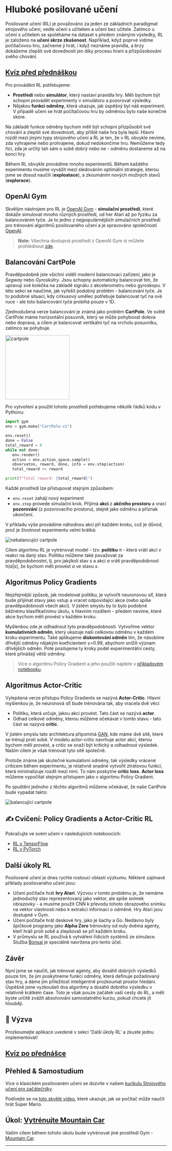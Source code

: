 <!--
CO_OP_TRANSLATOR_METADATA:
{
  "original_hash": "04395657fc01648f8f70484d0e55ab67",
  "translation_date": "2025-09-23T11:21:41+00:00",
  "source_file": "lessons/6-Other/22-DeepRL/README.md",
  "language_code": "cs"
}
-->
# Hluboké posilované učení

Posilované učení (RL) je považováno za jeden ze základních paradigmat strojového učení, vedle učení s učitelem a učení bez učitele. Zatímco u učení s učitelem se spoléháme na dataset s předem známými výsledky, RL je založeno na **učení skrze zkušenost**. Například, když poprvé vidíme počítačovou hru, začneme ji hrát, i když neznáme pravidla, a brzy dokážeme zlepšit své dovednosti jen díky procesu hraní a přizpůsobování svého chování.

## [Kvíz před přednáškou](https://ff-quizzes.netlify.app/en/ai/quiz/43)

Pro provádění RL potřebujeme:

* **Prostředí** nebo **simulátor**, který nastaví pravidla hry. Měli bychom být schopni provádět experimenty v simulátoru a pozorovat výsledky.
* Nějakou **funkci odměny**, která ukazuje, jak úspěšný byl náš experiment. V případě učení se hrát počítačovou hru by odměnou bylo naše konečné skóre.

Na základě funkce odměny bychom měli být schopni přizpůsobit své chování a zlepšit své dovednosti, aby příště naše hra byla lepší. Hlavní rozdíl mezi jinými typy strojového učení a RL je ten, že v RL obvykle nevíme, zda vyhrajeme nebo prohrajeme, dokud nedokončíme hru. Nemůžeme tedy říci, zda je určitý tah sám o sobě dobrý nebo ne - odměnu dostaneme až na konci hry.

Během RL obvykle provádíme mnoho experimentů. Během každého experimentu musíme vyvážit mezi sledováním optimální strategie, kterou jsme se dosud naučili (**exploatace**), a zkoumáním nových možných stavů (**explorace**).

## OpenAI Gym

Skvělým nástrojem pro RL je [OpenAI Gym](https://gym.openai.com/) - **simulační prostředí**, které dokáže simulovat mnoho různých prostředí, od her Atari až po fyziku za balancováním tyče. Je to jedno z nejpopulárnějších simulačních prostředí pro trénování algoritmů posilovaného učení a je spravováno společností [OpenAI](https://openai.com/).

> **Note**: Všechna dostupná prostředí z OpenAI Gym si můžete prohlédnout [zde](https://gym.openai.com/envs/#classic_control).

## Balancování CartPole

Pravděpodobně jste všichni viděli moderní balancovací zařízení, jako je *Segway* nebo *Gyroskútry*. Jsou schopny automaticky balancovat tím, že upravují své kolečka na základě signálu z akcelerometru nebo gyroskopu. V této sekci se naučíme, jak vyřešit podobný problém - balancování tyče. Je to podobné situaci, kdy cirkusový umělec potřebuje balancovat tyč na své ruce - ale toto balancování tyče probíhá pouze v 1D.

Zjednodušená verze balancování je známá jako problém **CartPole**. Ve světě CartPole máme horizontální posuvník, který se může pohybovat doleva nebo doprava, a cílem je balancovat vertikální tyč na vrcholu posuvníku, zatímco se pohybuje.

<img alt="cartpole" src="images/cartpole.png" width="200"/>

Pro vytvoření a použití tohoto prostředí potřebujeme několik řádků kódu v Pythonu:

```python
import gym
env = gym.make("CartPole-v1")

env.reset()
done = False
total_reward = 0
while not done:
   env.render()
   action = env.action_space.sample()
   observaton, reward, done, info = env.step(action)
   total_reward += reward

print(f"Total reward: {total_reward}")
```

Každé prostředí lze přistupovat stejným způsobem:
* `env.reset` zahájí nový experiment
* `env.step` provede simulační krok. Přijímá **akci** z **akčního prostoru** a vrací **pozorování** (z pozorovacího prostoru), stejně jako odměnu a příznak ukončení.

V příkladu výše provádíme náhodnou akci při každém kroku, což je důvod, proč je životnost experimentu velmi krátká:

![nebalancující cartpole](../../../../../lessons/6-Other/22-DeepRL/images/cartpole-nobalance.gif)

Cílem algoritmu RL je vytrénovat model - tzv. **politiku** &pi; - která vrátí akci v reakci na daný stav. Politiku můžeme také považovat za pravděpodobnostní, tj. pro jakýkoli stav *s* a akci *a* vrátí pravděpodobnost &pi;(*a*|*s*), že bychom měli provést *a* ve stavu *s*.

## Algoritmus Policy Gradients

Nejzřejmější způsob, jak modelovat politiku, je vytvořit neuronovou síť, která bude přijímat stavy jako vstup a vracet odpovídající akce (nebo spíše pravděpodobnosti všech akcí). V jistém smyslu by to bylo podobné běžnému klasifikačnímu úkolu, s hlavním rozdílem - předem nevíme, které akce bychom měli provést v každém kroku.

Myšlenkou zde je odhadnout tyto pravděpodobnosti. Vytvoříme vektor **kumulativních odměn**, který ukazuje naši celkovou odměnu v každém kroku experimentu. Také aplikujeme **diskontování odměn** tím, že násobíme dřívější odměny nějakým koeficientem &gamma;=0.99, abychom snížili význam dřívějších odměn. Poté posilujeme ty kroky podél experimentální cesty, které přinášejí větší odměny.

> Více o algoritmu Policy Gradient a jeho použití najdete v [příkladovém notebooku](CartPole-RL-TF.ipynb).

## Algoritmus Actor-Critic

Vylepšená verze přístupu Policy Gradients se nazývá **Actor-Critic**. Hlavní myšlenkou je, že neuronová síť bude trénována tak, aby vracela dvě věci:

* Politiku, která určuje, jakou akci provést. Tato část se nazývá **actor**.
* Odhad celkové odměny, kterou můžeme očekávat v tomto stavu - tato část se nazývá **critic**.

V jistém smyslu tato architektura připomíná [GAN](../../4-ComputerVision/10-GANs/README.md), kde máme dvě sítě, které se trénují proti sobě. V modelu actor-critic navrhuje actor akci, kterou bychom měli provést, a critic se snaží být kritický a odhadnout výsledek. Naším cílem je však trénovat tyto sítě společně.

Protože známe jak skutečné kumulativní odměny, tak výsledky vrácené criticem během experimentu, je relativně snadné vytvořit ztrátovou funkci, která minimalizuje rozdíl mezi nimi. To nám poskytne **critic loss**. **Actor loss** můžeme vypočítat stejným přístupem jako v algoritmu Policy Gradient.

Po spuštění jednoho z těchto algoritmů můžeme očekávat, že naše CartPole bude vypadat takto:

![balancující cartpole](../../../../../lessons/6-Other/22-DeepRL/images/cartpole-balance.gif)

## ✍️ Cvičení: Policy Gradients a Actor-Critic RL

Pokračujte ve svém učení v následujících noteboocích:

* [RL v TensorFlow](CartPole-RL-TF.ipynb)
* [RL v PyTorch](CartPole-RL-PyTorch.ipynb)

## Další úkoly RL

Posilované učení je dnes rychle rostoucí oblastí výzkumu. Některé zajímavé příklady posilovaného učení jsou:

* Učení počítače hrát **hry Atari**. Výzvou v tomto problému je, že nemáme jednoduchý stav reprezentovaný jako vektor, ale spíše snímek obrazovky - a musíme použít CNN k převodu tohoto obrazového snímku na vektor vlastností nebo k extrakci informací o odměně. Hry Atari jsou dostupné v Gym.
* Učení počítače hrát deskové hry, jako je šachy a Go. Nedávno byly špičkové programy jako **Alpha Zero** trénovány od nuly dvěma agenty, kteří hráli proti sobě a zlepšovali se při každém kroku.
* V průmyslu se RL používá k vytváření řídicích systémů ze simulace. Služba [Bonsai](https://azure.microsoft.com/services/project-bonsai/?WT.mc_id=academic-77998-cacaste) je speciálně navržena pro tento účel.

## Závěr

Nyní jsme se naučili, jak trénovat agenty, aby dosáhli dobrých výsledků pouze tím, že jim poskytneme funkci odměny, která definuje požadovaný stav hry, a dáme jim příležitost inteligentně prozkoumat prostor hledání. Úspěšně jsme vyzkoušeli dva algoritmy a dosáhli dobrého výsledku v relativně krátkém čase. Toto je však pouze začátek vaší cesty do RL, a měli byste určitě zvážit absolvování samostatného kurzu, pokud chcete jít hlouběji.

## 🚀 Výzva

Prozkoumejte aplikace uvedené v sekci 'Další úkoly RL' a zkuste jednu implementovat!

## [Kvíz po přednášce](https://ff-quizzes.netlify.app/en/ai/quiz/44)

## Přehled & Samostudium

Více o klasickém posilovaném učení se dozvíte v našem [kurikulu Strojového učení pro začátečníky](https://github.com/microsoft/ML-For-Beginners/blob/main/8-Reinforcement/README.md).

Podívejte se na [toto skvělé video](https://www.youtube.com/watch?v=qv6UVOQ0F44), které ukazuje, jak se počítač může naučit hrát Super Mario.

## Úkol: [Vytrénujte Mountain Car](lab/README.md)

Vaším cílem během tohoto úkolu bude vytrénovat jiné prostředí Gym - [Mountain Car](https://www.gymlibrary.ml/environments/classic_control/mountain_car/).

---

